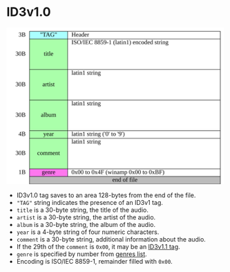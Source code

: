 # ID3v1.0

![id3v1.0 format](id3v1-0.svg)

- ID3v1.0 tag saves to an area 128-bytes from the end of the file.
- `"TAG"` string indicates the presence of an ID3v1 tag.
- `title` is a 30-byte string, the title of the audio.
- `artist` is a 30-byte string, the artist of the audio.
- `album` is a 30-byte string, the album of the audio.
- `year` is a 4-byte string of four numeric characters.
- `comment` is a 30-byte string, additional information about the audio.
- If the 29th of the `comment` is `0x00`, it may be an [ID3v1.1 tag](#id3v11).
- `genre` is specified by number from [genres list](#genres-list).
- Encoding is ISO/IEC 8859-1, remainder filled with `0x00`.

